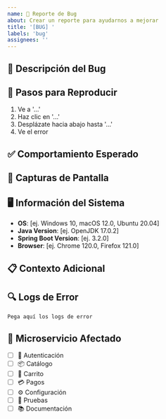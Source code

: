 ```yaml
---
name: 🐛 Reporte de Bug
about: Crear un reporte para ayudarnos a mejorar
title: '[BUG] '
labels: 'bug'
assignees: ''
---
```

## 🐛 Descripción del Bug

<!-- Una descripción clara y concisa de cuál es el bug -->

## 🔄 Pasos para Reproducir

<!-- Pasos para reproducir el comportamiento -->

1. Ve a '...'
2. Haz clic en '...'
3. Desplázate hacia abajo hasta '...'
4. Ve el error

## ✅ Comportamiento Esperado

<!-- Una descripción clara de lo que esperabas que sucediera -->

## 📸 Capturas de Pantalla

<!-- Si aplica, agrega capturas de pantalla para ayudar a explicar tu problema -->

## 🖥️ Información del Sistema

- **OS**: [ej. Windows 10, macOS 12.0, Ubuntu 20.04]
- **Java Version**: [ej. OpenJDK 17.0.2]
- **Spring Boot Version**: [ej. 3.2.0]
- **Browser**: [ej. Chrome 120.0, Firefox 121.0]

## 📋 Contexto Adicional

<!-- Agrega cualquier otro contexto sobre el problema aquí -->

## 🔍 Logs de Error

<!-- Si hay logs de error, agrégalos aquí -->

```
Pega aquí los logs de error
```

## 🎯 Microservicio Afectado

<!-- Marca con 'x' el microservicio afectado -->

- [ ] 🔐 Autenticación
- [ ] 📦 Catálogo
- [ ] 🛒 Carrito
- [ ] 💳 Pagos
- [ ] ⚙️ Configuración
- [ ] 🧪 Pruebas
- [ ] 📚 Documentación
